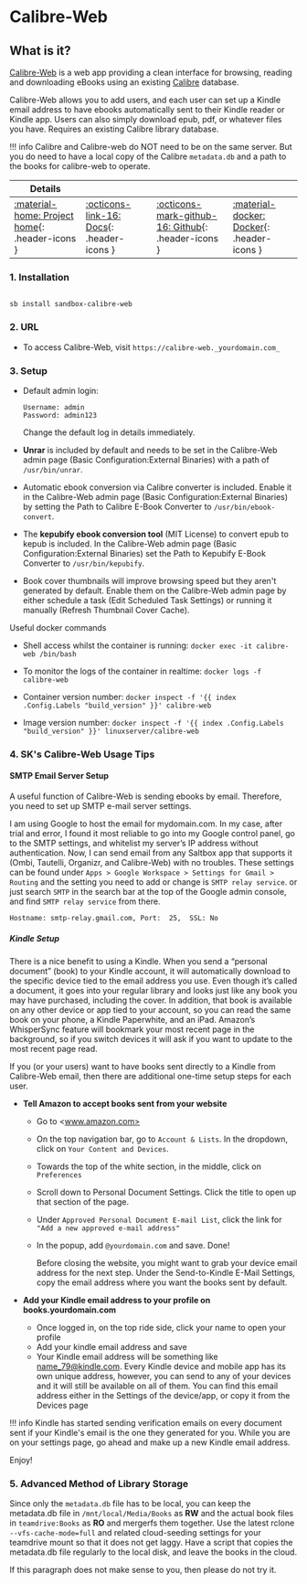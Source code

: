 # Calibre-Web

## What is it?

[Calibre-Web](https://github.com/janeczku/calibre-web) is a web app providing a clean interface for browsing, reading and downloading eBooks using an existing [Calibre](https://calibre-ebook.com/) database.

Calibre-Web allows you to add users, and each user can set up a Kindle email address to have ebooks automatically sent to their Kindle reader or Kindle app. Users can also simply download epub, pdf, or whatever files you have. Requires an existing Calibre library database.

!!! info
    Calibre and Calibre-web do NOT need to be on the same server. But you do need to have a local copy of the Calibre `metadata.db` and a path to the books for calibre-web to operate.

| Details     |             |             |             |
|-------------|-------------|-------------|-------------|
| [:material-home: Project home](https://github.com/janeczku/calibre-web){: .header-icons } | [:octicons-link-16: Docs](https://github.com/janeczku/calibre-web/wiki){: .header-icons } | [:octicons-mark-github-16: Github](https://github.com/janeczku/calibre-web){: .header-icons } | [:material-docker: Docker](https://registry.hub.docker.com/r/linuxserver/calibre-web){: .header-icons }|

### 1. Installation

``` shell

sb install sandbox-calibre-web

```

### 2. URL

- To access Calibre-Web, visit `https://calibre-web._yourdomain.com_`

### 3. Setup

- Default admin login:

  ``` { .yaml}
  Username: admin
  Password: admin123
  ```

  Change the default log in details immediately.

- **Unrar** is included by default and needs to be set in the Calibre-Web admin page (Basic Configuration:External Binaries) with a path of `/usr/bin/unrar`.

- Automatic ebook conversion via Calibre converter is included.  Enable it in the Calibre-Web admin page (Basic Configuration:External Binaries) by setting the Path to Calibre E-Book Converter to `/usr/bin/ebook-convert`.

- The **kepubify ebook conversion tool** (MIT License) to convert epub to kepub is included. In the Calibre-Web admin page (Basic Configuration:External Binaries) set the Path to Kepubify E-Book Converter to `/usr/bin/kepubify`.

- Book cover thumbnails will improve browsing speed but they aren't generated by default. Enable them on the Calibre-Web admin page by either schedule a task (Edit Scheduled Task Settings) or running it manually (Refresh Thumbnail Cover Cache).

Useful docker commands

- Shell access whilst the container is running:
  `docker exec -it calibre-web /bin/bash`

- To monitor the logs of the container in realtime:
  `docker logs -f calibre-web`

- Container version number:
  `docker inspect -f '{{ index .Config.Labels "build_version" }}' calibre-web`

- Image version number:
  `docker inspect -f '{{ index .Config.Labels "build_version" }}' linuxserver/calibre-web`

### 4. SK's Calibre-Web Usage Tips

#### SMTP Email Server Setup

A useful function of Calibre-Web is sending ebooks by email.  Therefore, you need to set up SMTP e-mail server settings.

I am using Google to host the email for mydomain.com.  In my case, after trial and error, I found it most reliable to go into my Google control panel, go to the SMTP settings, and whitelist my server’s IP address without authentication.  Now, I can send email from any Saltbox app that supports it (Ombi, Tautelli, Organizr, and Calibre-Web) with no troubles. These settings can be found under `Apps > Google Workspace > Settings for Gmail > Routing` and the setting you need to add or change is `SMTP relay service`. or just search `SMTP` in the search bar at the top of the Google admin console, and find `SMTP relay service` from there.

```text
Hostname: smtp-relay.gmail.com, Port:  25,  SSL: No
```

##### Kindle Setup

There is a nice benefit to using a Kindle.  When you send a “personal document” (book) to your Kindle account, it will automatically download to the specific device tied to the email address you use. Even though it’s called a document, it goes into your regular library and looks just like any book you may have purchased, including the cover.  In addition, that book is available on any other device or app tied to your account, so you can read the same book on your phone, a Kindle Paperwhite, and an iPad.  Amazon’s WhisperSync feature will bookmark your most recent page in the background, so if you switch devices it will ask if you want to update to the most recent page read.

If you (or your users) want to have books sent directly to a Kindle from Calibre-Web email, then there are additional one-time setup steps for each user.

- **Tell Amazon to accept books sent from your website**
  - Go to <www.amazon.com>
  - On the top navigation bar, go to `Account & Lists`.  In the dropdown, click on `Your Content and Devices`.
  - Towards the top of the white section, in the middle, click on `Preferences`
  - Scroll down to Personal Document Settings. Click the title to open up that section of the page.
  - Under `Approved Personal Document E-mail List`, click the link for `"Add a new approved e-mail address"`
  - In the popup, add `@yourdomain.com` and save.  Done!

    Before closing the website, you might want to grab your device email address for the next step.  Under the Send-to-Kindle E-Mail Settings, copy the email address where you want the books sent by default.

- **Add your Kindle email address to your profile on books.yourdomain.com**
  - Once logged in, on the top ride side, click your name to open your profile
  - Add your kindle email address and save
  - Your Kindle email address will be something like <name_79@kindle.com>.  Every Kindle device and mobile app has its own unique address, however, you can send to any of your devices and it will still be available on all of them.  You can find this email address either in the Settings of the device/app, or copy it from the Devices page

!!! info
    Kindle has started sending verification emails on every document sent if your Kindle's email is the one they generated for you.  While you are on your settings page, go ahead and make up a new Kindle email address.

Enjoy!

### 5. Advanced Method of Library Storage

Since only the `metadata.db` file has to be local, you can keep the metadata.db file in `/mnt/local/Media/Books` as **RW** and the actual book files in `teamdrive:Books` as **RO** and mergerfs them together. Use the latest rclone `--vfs-cache-mode=full` and related cloud-seeding settings for your teamdrive mount so that it does not get laggy. Have a script that copies the metadata.db file regularly to the local disk, and leave the books in the cloud.

If this paragraph does not make sense to you, then please do not try it.
